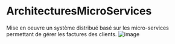 # ArchitecturesMicroServices
Mise en oeuvre un système distribué basé sur les micro-services permettant de gérer les factures des clients.
![image](https://user-images.githubusercontent.com/17069214/139643899-de52d1ca-32a7-40b8-bc93-9299275fc676.png)
